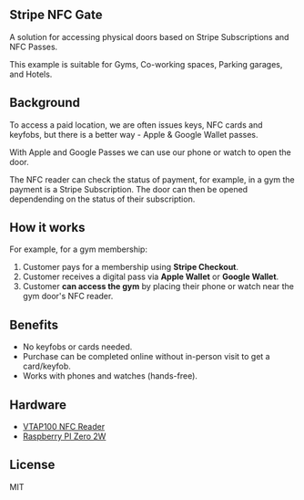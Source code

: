 Stripe NFC Gate
---------------

A solution for accessing physical doors based on Stripe Subscriptions and NFC Passes.

This example is suitable for Gyms, Co-working spaces, Parking garages, and Hotels.

## Background

To access a paid location, we are often issues keys, NFC cards and keyfobs, but there is a better way - Apple & Google Wallet passes.

With Apple and Google Passes we can use our phone or watch to open the door.

The NFC reader can check the status of payment, for example, in a gym the payment is a Stripe Subscription. The door can then be opened dependending on the status of their subscription.

## How it works

For example, for a gym membership:

1. Customer pays for a membership using **Stripe Checkout**.
2. Customer receives a digital pass via **Apple Wallet** or **Google Wallet**.
3. Customer **can access the gym** by placing their phone or watch near the gym door's NFC reader.

## Benefits

- No keyfobs or cards needed.
- Purchase can be completed online without in-person visit to get a card/keyfob.
- Works with phones and watches (hands-free).

## Hardware

- [VTAP100 NFC Reader](https://shop.vtapnfc.com/product/vtap100-embedded-nfc-reader-board)
- [Raspberry PI Zero 2W](https://www.raspberrypi.com/products/raspberry-pi-zero-2-w/)

## License

MIT
